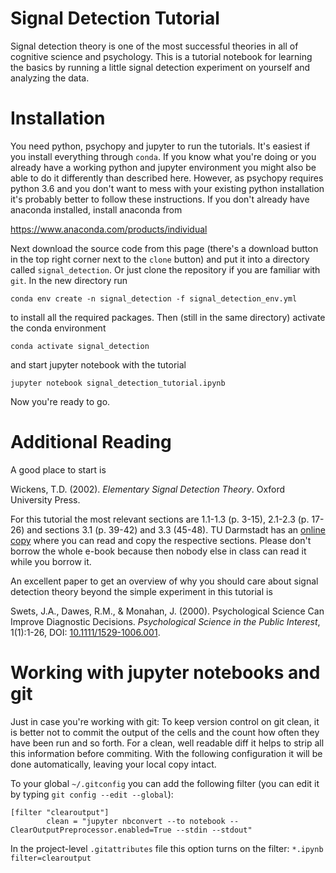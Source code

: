 # Signal Detection Tutorial

Signal detection theory is one of the most successful theories in all of cognitive science and psychology. This is a tutorial notebook for learning the basics by running a little signal detection experiment on yourself and analyzing the data.

# Installation

You need python, psychopy and jupyter to run the tutorials. It's easiest if you install everything through `conda`. If you know what you're doing or you already have a working python and jupyter environment you might also be able to do it differently than described here. However, as psychopy requires python 3.6 and you don't want to mess with your existing python installation it's probably better to follow these instructions. If you don't already have anaconda installed, install anaconda from

https://www.anaconda.com/products/individual

Next download the source code from this page (there's a download button in the top right corner next to the `clone` button) and put it into a directory called `signal_detection`. Or just clone the repository if you are familiar with `git`. In the new directory run

```
conda env create -n signal_detection -f signal_detection_env.yml
```

to install all the required packages. Then (still in the same directory) activate the conda environment

```
conda activate signal_detection
```

and start jupyter notebook with the tutorial

```
jupyter notebook signal_detection_tutorial.ipynb
```

Now you're ready to go.

# Additional Reading

A good place to start is

Wickens, T.D. (2002). *Elementary Signal Detection Theory*. Oxford University Press.  

For this tutorial the most relevant sections are 1.1-1.3 (p. 3-15), 2.1-2.3 (p. 17-26) and sections 3.1 (p. 39-42) and 3.3 (45-48). TU Darmstadt has an [online copy](https://hds.hebis.de/ulbda/Record/HEB379323249) where you can read and copy the respective sections. Please don't borrow the whole e-book because then nobody else in class can read it while you borrow it.

An excellent paper to get an overview of why you should care about signal detection theory beyond the simple experiment in this tutorial is

Swets, J.A., Dawes, R.M., & Monahan, J. (2000). Psychological Science Can Improve Diagnostic Decisions. *Psychological Science in the Public Interest*, 1(1):1-26, DOI: [10.1111/1529-1006.001](https://doi.org/10.1111/1529-1006.001).

# Working with jupyter notebooks and git
Just in case you're working with git: To keep version control on git clean, it is better not to commit the output of the cells and the count how often they have been run and so forth.
For a clean, well readable diff it helps to strip all this information before commiting.
With the following configuration it will be done automatically, leaving your local copy intact.

To your global `~/.gitconfig` you can add the following filter (you can edit it by typing `git config --edit --global`):

```
[filter "clearoutput"]
        clean = "jupyter nbconvert --to notebook --ClearOutputPreprocessor.enabled=True --stdin --stdout"
```

In the project-level `.gitattributes` file this option turns on the filter: `*.ipynb filter=clearoutput`
